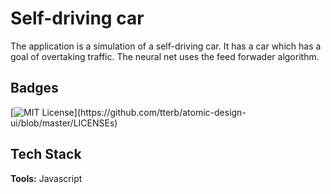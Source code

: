 
# Self-driving car

The application is a simulation of a self-driving car. It has a car which has a goal of overtaking traffic. The neural net uses the feed forwader algorithm.



## Badges



[![MIT License](https://img.shields.io/apm/l/atomic-design-ui.svg?)](https://github.com/tterb/atomic-design-ui/blob/master/LICENSEs)


## Tech Stack

**Tools:** Javascript


